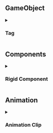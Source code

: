 <h2>GameObject</h2>
<details>
  <summary><h3>Tag</h3></summary>
  <ul>
    <li>Tag là một đánh để đánh dấu và phân loại các GameObject</li>
    <li>GameObject.FindGameObjectsWithTag()</li>
    <li>gameObject.CompareTag()</li>
  </ul>
</details>
<h2>Components</h2>
<details>
  <summary><h3>Rigid Component</h3></summary>
  
  <details>
    <summary>Force Modes:</summary>
    <img src="https://github.com/dvcdung/unity_learning_materials/blob/master/force-modes.png" alt="forcemodes" width="500"/>
  </details>
</details>
<h2>Animation</h2>
<details>
  <summary><h3>Animation Clip</h3></summary>
  <ul >
    <li></li>
    <li>[text](https://learn.unity.com/tutorial/working-with-animations-and-animation-curves#600c8a28edbc2a3270428112)</li>
  </ul>
</details>
